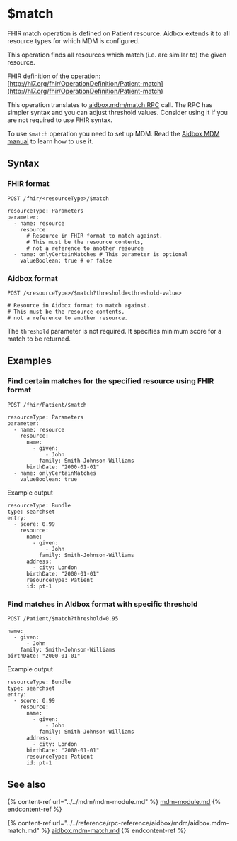 # $match

FHIR match operation is defined on Patient resource. Aidbox extends it to all resource types for which MDM is configured.

This operation finds all resources which match (i.e. are similar to) the given resource.

FHIR definition of the operation: [http://hl7.org/fhir/OperationDefinition/Patient-match](http://hl7.org/fhir/OperationDefinition/Patient-match)

This operation translates to [aidbox.mdm/match RPC](../../reference/rpc-reference/aidbox/mdm/aidbox.mdm-match.md) call. The RPC has simpler syntax and you can adjust threshold values. Consider using it if you are not required to use FHIR syntax.

To use `$match` operation you need to set up MDM. Read the [Aidbox MDM manual](../../mdm/mdm-module.md) to learn how to use it.

## Syntax

### FHIR format

```
POST /fhir/<resourceType>/$match

resourceType: Parameters
parameter:
  - name: resource
    resource:
      # Resource in FHIR format to match against.
      # This must be the resource contents,
      # not a reference to another resource
  - name: onlyCertainMatches # This parameter is optional
    valueBoolean: true # or false
```

### Aidbox format

```
POST /<resourceType>/$match?threshold=<threshold-value>

# Resource in Aidbox format to match against.
# This must be the resource contents,
# not a reference to another resource.
```

The `threshold` parameter is not required. It specifies minimum score for a match to be returned.

## Examples

### Find certain matches for the specified resource using FHIR format

```
POST /fhir/Patient/$match

resourceType: Parameters
parameter:
  - name: resource
    resource:
      name:
        - given:
            - John
          family: Smith-Johnson-Williams
      birthDate: "2000-01-01"
  - name: onlyCertainMatches
    valueBoolean: true
```

Example output

```
resourceType: Bundle
type: searchset
entry:
  - score: 0.99
    resource:
      name:
        - given:
            - John
          family: Smith-Johnson-Williams
      address:
        - city: London
      birthDate: "2000-01-01"
      resourceType: Patient
      id: pt-1
```

### Find matches in AIdbox format with specific threshold

```
POST /Patient/$match?threshold=0.95

name:
  - given:
      - John
    family: Smith-Johnson-Williams
birthDate: "2000-01-01"
```

Example output

```
resourceType: Bundle
type: searchset
entry:
  - score: 0.99
    resource:
      name:
        - given:
            - John
          family: Smith-Johnson-Williams
      address:
        - city: London
      birthDate: "2000-01-01"
      resourceType: Patient
      id: pt-1
```

## See also

{% content-ref url="../../mdm/mdm-module.md" %}
[mdm-module.md](../../mdm/mdm-module.md)
{% endcontent-ref %}

{% content-ref url="../../reference/rpc-reference/aidbox/mdm/aidbox.mdm-match.md" %}
[aidbox.mdm-match.md](../../reference/rpc-reference/aidbox/mdm/aidbox.mdm-match.md)
{% endcontent-ref %}
